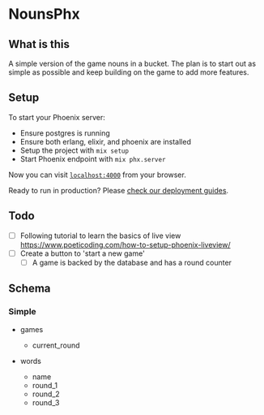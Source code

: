 # NounsPhx

## What is this

A simple version of the game nouns in a bucket.
The plan is to start out as simple as possible and keep building on the game to add more features.

## Setup

To start your Phoenix server:
  * Ensure postgres is running
  * Ensure both erlang, elixir, and phoenix are installed
  * Setup the project with `mix setup`
  * Start Phoenix endpoint with `mix phx.server`

Now you can visit [`localhost:4000`](http://localhost:4000) from your browser.

Ready to run in production? Please [check our deployment guides](https://hexdocs.pm/phoenix/deployment.html).

## Todo

- [ ] Following tutorial to learn the basics of live view https://www.poeticoding.com/how-to-setup-phoenix-liveview/
- [ ] Create a button to 'start a new game'
  - [ ] A game is backed by the database and has a round counter

## Schema

### Simple

- games
  - current_round

- words
  - name
  - round_1
  - round_2
  - round_3
